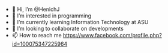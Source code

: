 - 👋 Hi, I’m @HenichJ
- 👀 I’m interested in programming
- 🌱 I’m currently learning Information Technology at ASU
- 💞️ I’m looking to collaborate on developments
- 📫 How to reach me https://www.facebook.com/profile.php?id=100075347225964

<!---
HenichJ/HenichJ is a ✨ special ✨ repository because its `README.md` (this file) appears on your GitHub profile.
You can click the Preview link to take a look at your changes.
--->
